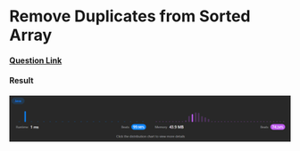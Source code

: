 # Remove Duplicates from Sorted Array

#### [Question Link](https://leetcode.com/problems/remove-duplicates-from-sorted-array/)

#### Result
![result](Result.png)